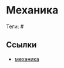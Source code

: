 # Механика

Теги: #

## Ссылки

* [механика](https://ru.wikipedia.org/wiki/%D0%9C%D0%B5%D1%85%D0%B0%D0%BD%D0%B8%D0%BA%D0%B0 "Механика")
